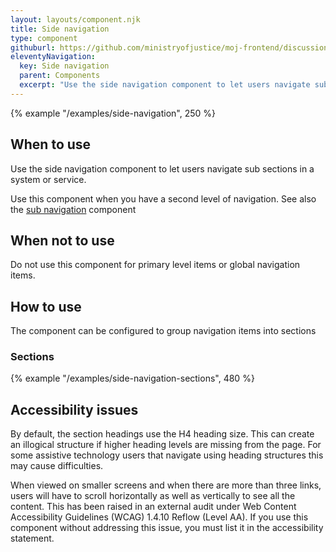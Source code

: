 ```yaml
---
layout: layouts/component.njk
title: Side navigation
type: component
githuburl: https://github.com/ministryofjustice/moj-frontend/discussions/713
eleventyNavigation:
  key: Side navigation
  parent: Components
  excerpt: "Use the side navigation component to let users navigate sub sections in a system or service."
---
```


{% example "/examples/side-navigation", 250 %}

## When to use

Use the side navigation component to let users navigate sub sections in a system or service.

Use this component when you have a second level of navigation. See also the [sub navigation](/components/sub-navigation/) component

## When not to use

Do not use this component for primary level items or global navigation items.

## How to use

The component can be configured to group navigation items into sections

### Sections

{% example "/examples/side-navigation-sections", 480 %}

## Accessibility issues

By default, the section headings use the H4 heading size. This can create an illogical structure if higher heading levels are missing from the page. For some assistive technology users that navigate using heading structures this may cause difficulties.

When viewed on smaller screens and when there are more than three links, users will have to scroll horizontally as well as vertically to see all the content. This has been raised in an external audit under Web Content Accessibility Guidelines (WCAG) 1.4.10 Reflow (Level AA). If you use this component without addressing this issue, you must list it in the accessibility statement.
